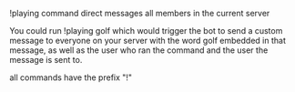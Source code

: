 !playing command direct messages all members in the current server 

You could run !playing golf which would trigger the bot to send a custom message to everyone on your server with the word golf embedded in that message, 
as well as the user who ran the command and the user the message is sent to.


all commands have the prefix "!" 

